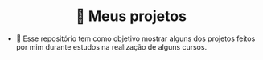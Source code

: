 <h1 align="center">🚧 Meus projetos</h1>

- 📂 Esse repositório tem como objetivo mostrar alguns dos projetos feitos por mim durante estudos na realização de alguns cursos. 

